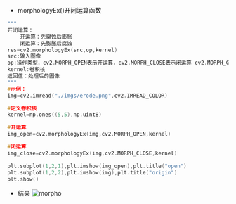 - morphologyEx()开闭运算函数
```C
"""
开闭运算：
    开运算：先腐蚀后膨胀
    闭运算：先膨胀后腐蚀
res=cv2.morphologyEx(src,op,kernel)
src:输入图像
op:操作类型，cv2.MORPH_OPEN表示开运算，cv2.MORPH_CLOSE表示闭运算 cv2.MORPH_GRADIENT表示梯度计算 梯度=膨胀-腐蚀（减法操作）
kernel:卷积核
返回值：处理后的图像
"""
#示例：
img=cv2.imread("./imgs/erode.png",cv2.IMREAD_COLOR)

#定义卷积核
kernel=np.ones((5,5),np.uint8)

#开运算
img_open=cv2.morphologyEx(img,cv2.MORPH_OPEN,kernel)

#闭运算
img_close=cv2.morphologyEx(img,cv2.MORPH_CLOSE,kernel)

plt.subplot(1,2,1),plt.imshow(img_open),plt.title("open")
plt.subplot(1,2,2),plt.imshow(img),plt.title("origin")
plt.show()
```
- 结果
![morpho](https://github.com/user-attachments/assets/c501b6f5-394f-4ac6-a3a1-50e59936af86)
